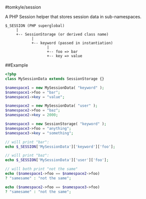 #tomkyle/session

A PHP Session helper that stores session data in sub-namespaces.

    $_SESSION (PHP superglobal)
         |
         +-- SessionStorage (or derived class name)
                |
                +-- keyword (passed in instantiation)
                       |
                       +-- foo => bar
                       +-- key => value


##Example

```php
<?php
class MySessionData extends SessionStorage {}

$namespace1 = new MySessionData( "keyword" );
$namespace1->foo = "bar";
$namespace1->key = "value";

$namespace2 = new MySessionData( "user" );
$namespace2->foo = "baz";
$namespace2->key = 2000;

$namespace3 = new SessionStorage( "keyword" );
$namespace3->foo = "anything";
$namespace3->key = "something";

// will print "bar":
echo $_SESSION['MySessionData']['keyword']['foo'];

// will print "baz":
echo $_SESSION['MySessionData']['user']['foo'];

// will both print "not the same"
echo ($namespace1->foo == $namespace2->foo)
? "samesame" : "not the same";

echo ($namespace2->foo == $namespace3->foo)
? "samesame" : "not the same";
```

